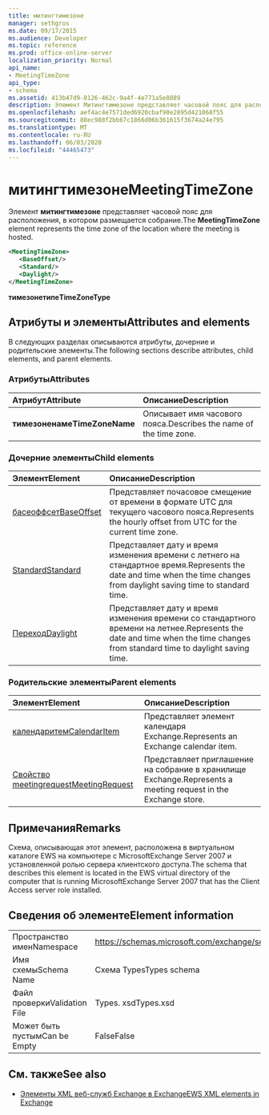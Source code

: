 ```yaml
---
title: митингтимезоне
manager: sethgros
ms.date: 09/17/2015
ms.audience: Developer
ms.topic: reference
ms.prod: office-online-server
localization_priority: Normal
api_name:
- MeetingTimeZone
api_type:
- schema
ms.assetid: 413b47d9-8126-462c-9a4f-4e771a5e8889
description: Элемент Митингтимезоне представляет часовой пояс для расположения, в котором размещается собрание.
ms.openlocfilehash: aef4ac4e7571ded6920cbaf90e2895d421068f55
ms.sourcegitcommit: 88ec988f2bb67c1866d06b361615f3674a24e795
ms.translationtype: MT
ms.contentlocale: ru-RU
ms.lasthandoff: 06/03/2020
ms.locfileid: "44465473"
---
```

# <a name="meetingtimezone"></a><span data-ttu-id="2c4ec-103">митингтимезоне</span><span class="sxs-lookup"><span data-stu-id="2c4ec-103">MeetingTimeZone</span></span>

<span data-ttu-id="2c4ec-104">Элемент **митингтимезоне** представляет часовой пояс для расположения, в котором размещается собрание.</span><span class="sxs-lookup"><span data-stu-id="2c4ec-104">The **MeetingTimeZone** element represents the time zone of the location where the meeting is hosted.</span></span> 
  
```xml
<MeetingTimeZone>
   <BaseOffset/>
   <Standard/>
   <Daylight/>
</MeetingTimeZone>
```

 <span data-ttu-id="2c4ec-105">**тимезонетипе**</span><span class="sxs-lookup"><span data-stu-id="2c4ec-105">**TimeZoneType**</span></span>
## <a name="attributes-and-elements"></a><span data-ttu-id="2c4ec-106">Атрибуты и элементы</span><span class="sxs-lookup"><span data-stu-id="2c4ec-106">Attributes and elements</span></span>

<span data-ttu-id="2c4ec-107">В следующих разделах описываются атрибуты, дочерние и родительские элементы.</span><span class="sxs-lookup"><span data-stu-id="2c4ec-107">The following sections describe attributes, child elements, and parent elements.</span></span>
  
### <a name="attributes"></a><span data-ttu-id="2c4ec-108">Атрибуты</span><span class="sxs-lookup"><span data-stu-id="2c4ec-108">Attributes</span></span>

|<span data-ttu-id="2c4ec-109">**Атрибут**</span><span class="sxs-lookup"><span data-stu-id="2c4ec-109">**Attribute**</span></span>|<span data-ttu-id="2c4ec-110">**Описание**</span><span class="sxs-lookup"><span data-stu-id="2c4ec-110">**Description**</span></span>|
|:-----|:-----|
|<span data-ttu-id="2c4ec-111">**тимезоненаме**</span><span class="sxs-lookup"><span data-stu-id="2c4ec-111">**TimeZoneName**</span></span> <br/> |<span data-ttu-id="2c4ec-112">Описывает имя часового пояса.</span><span class="sxs-lookup"><span data-stu-id="2c4ec-112">Describes the name of the time zone.</span></span>  <br/> |
   
### <a name="child-elements"></a><span data-ttu-id="2c4ec-113">Дочерние элементы</span><span class="sxs-lookup"><span data-stu-id="2c4ec-113">Child elements</span></span>

|<span data-ttu-id="2c4ec-114">**Элемент**</span><span class="sxs-lookup"><span data-stu-id="2c4ec-114">**Element**</span></span>|<span data-ttu-id="2c4ec-115">**Описание**</span><span class="sxs-lookup"><span data-stu-id="2c4ec-115">**Description**</span></span>|
|:-----|:-----|
|[<span data-ttu-id="2c4ec-116">басеоффсет</span><span class="sxs-lookup"><span data-stu-id="2c4ec-116">BaseOffset</span></span>](baseoffset.md) <br/> |<span data-ttu-id="2c4ec-117">Представляет почасовое смещение от времени в формате UTC для текущего часового пояса.</span><span class="sxs-lookup"><span data-stu-id="2c4ec-117">Represents the hourly offset from UTC for the current time zone.</span></span>  <br/> |
|[<span data-ttu-id="2c4ec-118">Standard</span><span class="sxs-lookup"><span data-stu-id="2c4ec-118">Standard</span></span>](standard.md) <br/> |<span data-ttu-id="2c4ec-119">Представляет дату и время изменения времени с летнего на стандартное время.</span><span class="sxs-lookup"><span data-stu-id="2c4ec-119">Represents the date and time when the time changes from daylight saving time to standard time.</span></span>  <br/> |
|[<span data-ttu-id="2c4ec-120">Переход</span><span class="sxs-lookup"><span data-stu-id="2c4ec-120">Daylight</span></span>](daylight.md) <br/> |<span data-ttu-id="2c4ec-121">Представляет дату и время изменения времени со стандартного времени на летнее.</span><span class="sxs-lookup"><span data-stu-id="2c4ec-121">Represents the date and time when the time changes from standard time to daylight saving time.</span></span>  <br/> |
   
### <a name="parent-elements"></a><span data-ttu-id="2c4ec-122">Родительские элементы</span><span class="sxs-lookup"><span data-stu-id="2c4ec-122">Parent elements</span></span>

|<span data-ttu-id="2c4ec-123">**Элемент**</span><span class="sxs-lookup"><span data-stu-id="2c4ec-123">**Element**</span></span>|<span data-ttu-id="2c4ec-124">**Описание**</span><span class="sxs-lookup"><span data-stu-id="2c4ec-124">**Description**</span></span>|
|:-----|:-----|
|[<span data-ttu-id="2c4ec-125">календаритем</span><span class="sxs-lookup"><span data-stu-id="2c4ec-125">CalendarItem</span></span>](calendaritem.md) <br/> |<span data-ttu-id="2c4ec-126">Представляет элемент календаря Exchange.</span><span class="sxs-lookup"><span data-stu-id="2c4ec-126">Represents an Exchange calendar item.</span></span>  <br/> |
|[<span data-ttu-id="2c4ec-127">Свойство meetingrequest</span><span class="sxs-lookup"><span data-stu-id="2c4ec-127">MeetingRequest</span></span>](meetingrequest.md) <br/> |<span data-ttu-id="2c4ec-128">Представляет приглашение на собрание в хранилище Exchange.</span><span class="sxs-lookup"><span data-stu-id="2c4ec-128">Represents a meeting request in the Exchange store.</span></span>  <br/> |
   
## <a name="remarks"></a><span data-ttu-id="2c4ec-129">Примечания</span><span class="sxs-lookup"><span data-stu-id="2c4ec-129">Remarks</span></span>

<span data-ttu-id="2c4ec-130">Схема, описывающая этот элемент, расположена в виртуальном каталоге EWS на компьютере с MicrosoftExchange Server 2007 и установленной ролью сервера клиентского доступа.</span><span class="sxs-lookup"><span data-stu-id="2c4ec-130">The schema that describes this element is located in the EWS virtual directory of the computer that is running MicrosoftExchange Server 2007 that has the Client Access server role installed.</span></span>
  
## <a name="element-information"></a><span data-ttu-id="2c4ec-131">Сведения об элементе</span><span class="sxs-lookup"><span data-stu-id="2c4ec-131">Element information</span></span>

|||
|:-----|:-----|
|<span data-ttu-id="2c4ec-132">Пространство имен</span><span class="sxs-lookup"><span data-stu-id="2c4ec-132">Namespace</span></span>  <br/> |https://schemas.microsoft.com/exchange/services/2006/types  <br/> |
|<span data-ttu-id="2c4ec-133">Имя схемы</span><span class="sxs-lookup"><span data-stu-id="2c4ec-133">Schema Name</span></span>  <br/> |<span data-ttu-id="2c4ec-134">Схема Types</span><span class="sxs-lookup"><span data-stu-id="2c4ec-134">Types schema</span></span>  <br/> |
|<span data-ttu-id="2c4ec-135">Файл проверки</span><span class="sxs-lookup"><span data-stu-id="2c4ec-135">Validation File</span></span>  <br/> |<span data-ttu-id="2c4ec-136">Types. xsd</span><span class="sxs-lookup"><span data-stu-id="2c4ec-136">Types.xsd</span></span>  <br/> |
|<span data-ttu-id="2c4ec-137">Может быть пустым</span><span class="sxs-lookup"><span data-stu-id="2c4ec-137">Can be Empty</span></span>  <br/> |<span data-ttu-id="2c4ec-138">False</span><span class="sxs-lookup"><span data-stu-id="2c4ec-138">False</span></span>  <br/> |
   
## <a name="see-also"></a><span data-ttu-id="2c4ec-139">См. также</span><span class="sxs-lookup"><span data-stu-id="2c4ec-139">See also</span></span>



- [<span data-ttu-id="2c4ec-140">Элементы XML веб-служб Exchange в Exchange</span><span class="sxs-lookup"><span data-stu-id="2c4ec-140">EWS XML elements in Exchange</span></span>](ews-xml-elements-in-exchange.md)

